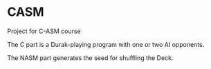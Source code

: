 # CASM
Project for C-ASM course

The C part is a Durak-playing program with one or two AI opponents.

The NASM part generates the seed for shuffling the Deck.
